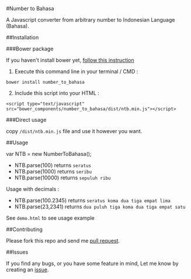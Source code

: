 #Number to Bahasa

A Javascript converter from arbitrary number to Indonesian Language (Bahasa).

##Installation

###Bower package

If you haven't install bower yet, [follow this instruction](http://bower.io/#install-bower)

1. Execute this command line in your terminal / CMD :

`bower install number_to_bahasa`

2. Include this script into your HTML : 

`<script type="text/javascript" src="bower_components/number_to_bahasa/dist/ntb.min.js"></script>`

###Direct usage

copy `/dist/ntb.min.js` file and use it however you want.

##Usage

var NTB = new NumberToBahasa();
- NTB.parse(100) returns `seratus`
- NTB.parse(1000) returns `seribu`
- NTB.parse(10000) returns `sepuluh ribu`

Usage with decimals :

- NTB.parse(100.2345) returns `seratus koma dua tiga empat lima`
- NTB.parse(23,2341) returns `dua puluh tiga koma dua tiga empat satu`

See `demo.html` to see usage example

##Contributing

Please fork this repo and send me [pull request](https://github.com/naprirfan/number_to_bahasa/pulls).

##Issues

If you find any bugs, or you have some feature in mind, Let me know by creating an [issue](https://github.com/naprirfan/number_to_bahasa/issues). 